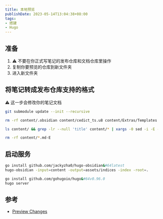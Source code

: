 ```yaml
---
title: 本地预览
publishDate: 2023-05-14T13:04:38+08:00
tags:
- 搭建
- Hugo
---
```


## 准备

1. ⚠️ 不要在你正式写笔记的发布仓库和文档仓库里操作
2. 复制你要预览的仓库到新文件夹
3. 进入新文件夹

## 将笔记转成发布仓库支持的格式

⚠️ 这一步会修改你的笔记文档

```bash
git submodule update --init --recursive

rm -rf content/.obsidian content/cedict_ts.u8 content/Extras/Templates  && mv content/*.md content/Atlas && find content/ -name "*.md" | xargs -I file  mv -f file content &&  mv content/AboutTheGarden.md content/_index.md

ls content/ && grep -lr --null 'title' content/* | xargs -0 sed -i -E -r 's/title: (.*)/title: "\1"/g'

rm -rf content/*.md-E
```

## 启动服务

```bash
go install github.com/jackyzha0/hugo-obsidian&#64latest
hugo-obsidian -input=content -output=assets/indices -index -root=.

go install github.com/gohugoio/hugo&#64v0.96.0
hugo server
```

## 参考

- [Preview Changes](https://quartz.jzhao.xyz/notes/preview-changes/#:~:text=hugo-obsidian)
